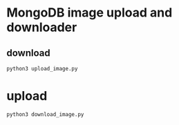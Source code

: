 # MongoDB image upload and downloader

## download
```
python3 upload_image.py
```
# upload
```
python3 download_image.py
```
